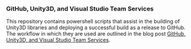 ### GitHub, Unity3D, and Visual Studio Team Services

This repository contains powershell scripts that assist in the building of Unity3D libraries and deploying a successful build as a release to GitHub.  The workflow in which they are used are outlined in the blog post [GitHub, Unity3D, and Visual Studio Team Services](https://afuzzyllama.github.io/2016/02/25/github-unity3d-and-visual-studio-team-services.html).

